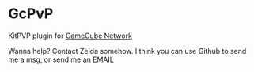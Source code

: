 GcPvP
=====

KitPVP plugin for [GameCube Network](http://gamecubemc.tk/)

Wanna help? Contact Zelda somehow. I think you can use Github to send me a msg, or send me an [EMAIL](http://pastebin.com/VT7uaL0A)
